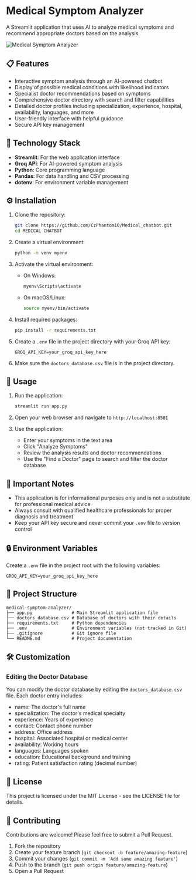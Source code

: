 # Medical Symptom Analyzer

A Streamlit application that uses AI to analyze medical symptoms and recommend appropriate doctors based on the analysis.

![Medical Symptom Analyzer](https://i.imgur.com/your-image-upload-id.png)
<!-- Note: You'll need to upload this screenshot to an image hosting service and replace the URL above with the actual image URL -->

## 📋 Features

- Interactive symptom analysis through an AI-powered chatbot
- Display of possible medical conditions with likelihood indicators
- Specialist doctor recommendations based on symptoms
- Comprehensive doctor directory with search and filter capabilities
- Detailed doctor profiles including specialization, experience, hospital, availability, languages, and more
- User-friendly interface with helpful guidance
- Secure API key management

## 🔧 Technology Stack

- **Streamlit**: For the web application interface
- **Groq API**: For AI-powered symptom analysis
- **Python**: Core programming language
- **Pandas**: For data handling and CSV processing
- **dotenv**: For environment variable management

## ⚙️ Installation

1. Clone the repository:
   ```bash
   git clone https://github.com/CzPhantom10/Medical_chatbot.git
   cd MEDICAL CHATBOT
   ```

2. Create a virtual environment:
   ```bash
   python -m venv myenv
   ```

3. Activate the virtual environment:
   - On Windows:
     ```bash
     myenv\Scripts\activate
     ```
   - On macOS/Linux:
     ```bash
     source myenv/bin/activate
     ```

4. Install required packages:
   ```bash
   pip install -r requirements.txt
   ```

5. Create a `.env` file in the project directory with your Groq API key:
   ```
   GROQ_API_KEY=your_groq_api_key_here
   ```

6. Make sure the `doctors_database.csv` file is in the project directory.

## 🚀 Usage

1. Run the application:
   ```bash
   streamlit run app.py
   ```

2. Open your web browser and navigate to `http://localhost:8501`

3. Use the application:
   - Enter your symptoms in the text area
   - Click "Analyze Symptoms"
   - Review the analysis results and doctor recommendations
   - Use the "Find a Doctor" page to search and filter the doctor database

## 📌 Important Notes

- This application is for informational purposes only and is not a substitute for professional medical advice
- Always consult with qualified healthcare professionals for proper diagnosis and treatment
- Keep your API key secure and never commit your `.env` file to version control

## 🔒 Environment Variables

Create a `.env` file in the project root with the following variables:

```
GROQ_API_KEY=your_groq_api_key_here
```

## 📁 Project Structure

```
medical-symptom-analyzer/
├── app.py               # Main Streamlit application file
├── doctors_database.csv # Database of doctors with their details
├── requirements.txt     # Python dependencies
├── .env                 # Environment variables (not tracked in Git)
├── .gitignore           # Git ignore file
└── README.md            # Project documentation
```

## 🛠️ Customization

### Editing the Doctor Database

You can modify the doctor database by editing the `doctors_database.csv` file. Each doctor entry includes:

- name: The doctor's full name
- specialization: The doctor's medical specialty
- experience: Years of experience
- contact: Contact phone number
- address: Office address
- hospital: Associated hospital or medical center
- availability: Working hours
- languages: Languages spoken
- education: Educational background and training
- rating: Patient satisfaction rating (decimal number)

## 📄 License

This project is licensed under the MIT License - see the LICENSE file for details.

## 👥 Contributing

Contributions are welcome! Please feel free to submit a Pull Request.

1. Fork the repository
2. Create your feature branch (`git checkout -b feature/amazing-feature`)
3. Commit your changes (`git commit -m 'Add some amazing feature'`)
4. Push to the branch (`git push origin feature/amazing-feature`)
5. Open a Pull Request